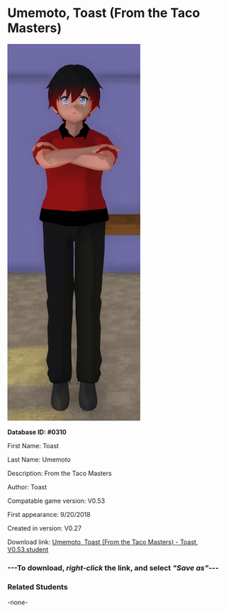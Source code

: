 # Umemoto, Toast (From the Taco Masters)

<img src="../../Files/Images/Umemoto, Toast (From the Taco Masters).png" title="Umemoto, Toast (From the Taco Masters) - Toast, V0.53">

**Database ID: #0310**

First Name: Toast

Last Name: Umemoto

Description: From the Taco Masters

Author: Toast

Compatable game version: V0.53

First appearance: 9/20/2018

Created in version: V0.27

Download link: <a href="https://raw.githubusercontent.com/Arbiter1223/Daigaku-Gurashi-Custom-Students/master/Files/Student%20Files/Umemoto%2C%20Toast%20(From%20the%20Taco%20Masters)%20-%20Toast%2C%20V0.53.student">Umemoto, Toast (From the Taco Masters) - Toast, V0.53.student</a>

### ---**To download, _right-click_ the link, and select _"Save as"_**---

### Related Students

-none-
